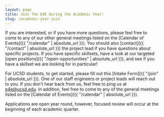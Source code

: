 ```yaml
---
layout: page
title: Join The E4E During the Academic Year!
slug: /academic-year-join
---
```

If you are interested, or if you have more questions, please feel free to come to any of our other general meetings listed on the [Calendar of Events]({{ "/calendar" | absolute_url }}). You should also [contact]({{ "/contact" | absolute_url }}) the project lead if you have questions about specific projects. If you have specific skillsets, have a look at our targeted [open positions]({{ "/open-opportunities" | absolute_url }}), and see if you have a skillset we are looking for in particular!

For UCSD students, to get started, please fill out this [Intake Form]({{ "/join" | absolute_url }}).  One of our staff engineers or project leads will reach out to you. If you don't hear back from us, feel free to ping us at [e4e@ucsd.edu](mailto:e4e@ucsd.edu).  In addition, feel free to come to any of the general meetings listed on the [Calendar of Events]({{ "/calendar" | absolute_url }}).

Applications are open year round, however, focused review will occur at the beginning of each academic quarter.

